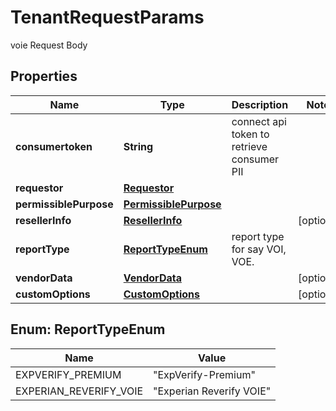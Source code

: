 

# TenantRequestParams

voie Request Body
## Properties

Name | Type | Description | Notes
------------ | ------------- | ------------- | -------------
**consumertoken** | **String** | connect api token to retrieve consumer PII | 
**requestor** | [**Requestor**](Requestor.md) |  | 
**permissiblePurpose** | [**PermissiblePurpose**](PermissiblePurpose.md) |  | 
**resellerInfo** | [**ResellerInfo**](ResellerInfo.md) |  |  [optional]
**reportType** | [**ReportTypeEnum**](#ReportTypeEnum) | report type for say VOI, VOE. | 
**vendorData** | [**VendorData**](VendorData.md) |  |  [optional]
**customOptions** | [**CustomOptions**](CustomOptions.md) |  |  [optional]



## Enum: ReportTypeEnum

Name | Value
---- | -----
EXPVERIFY_PREMIUM | &quot;ExpVerify-Premium&quot;
EXPERIAN_REVERIFY_VOIE | &quot;Experian Reverify VOIE&quot;



